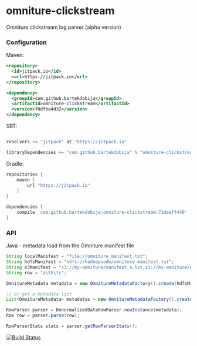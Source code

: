 # omniture-clickstream
Omniture clickstream log parser (alpha version)

### Configuration

Maven:

```xml
<repository>
  <id>jitpack.io</id>
  <url>https://jitpack.io</url>
</repository>

<dependency>
  <groupId>com.github.bartekdobija</groupId>
  <artifactId>omniture-clickstream</artifactId>
  <version>f0dfba4d32</version>
</dependency>
```

SBT:

```sbt

resolvers += "jitpack" at "https://jitpack.io"

libraryDependencies += "com.github.bartekdobija" % "omniture-clickstream" % "71deaff440"

```

Gradle:

```gradle
repositories {
    maven {
        url "https://jitpack.io"
    }
}

dependencies {
    compile 'com.github.bartekdobija:omniture-clickstream:71deaff440'
}
```

### API

Java - metadata load from the Omniture manifest file

```java
String localManifest = "file://omniture_manifest.txt";
String hdfsManifest = "hdfs://hadoopnode/omniture_manifest.txt";
String s3Manifest = "s3://my-omniture/manifest_a.txt,s3://my-omniture/manifest_b.txt";
String row = "a\tb\tc";

OmnitureMetadata metadata = new OmnitureMetadataFactory().create(hdfsManifest);

// or get a metadata list
List<OmnitureMetadata> metadatas = new OmnitureMetadataFactory().create(s3Manifest, ",");

RowParser parser = DenormalizedDataRowParser.newInstance(metadata);
Row row = parser.parse(row);

RowParserStats stats = parser.getRowParserStats();
```

[![Build Status](https://travis-ci.org/bartekdobija/omniture-clickstream.svg?branch=master)](https://travis-ci.org/bartekdobija/omniture-clickstream)